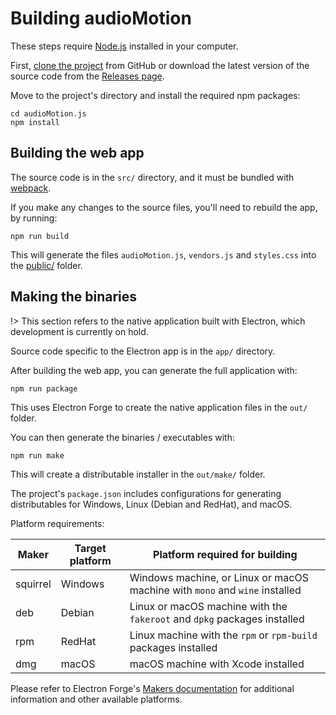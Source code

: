 # Building audioMotion

These steps require [Node.js](https://nodejs.org) installed in your computer.

First, [clone the project](https://github.com/hvianna/audioMotion.js) from GitHub or download the latest version of the source code from the [Releases page](https://github.com/hvianna/audioMotion.js/releases/latest).

Move to the project's directory and install the required npm packages:

```shell
cd audioMotion.js
npm install
```


## Building the web app

The source code is in the `src/` directory, and it must be bundled with [webpack](https://webpack.js.org/).

If you make any changes to the source files, you'll need to rebuild the app, by running:

```shell
npm run build
```

This will generate the files `audioMotion.js`, `vendors.js` and `styles.css` into the [public/](../public) folder.


## Making the binaries

!> This section refers to the native application built with Electron, which development is currently on hold.

Source code specific to the Electron app is in the `app/` directory.

After building the web app, you can generate the full application with:

```
npm run package
```

This uses Electron Forge to create the native application files in the `out/` folder.

You can then generate the binaries / executables with:

```
npm run make
```

This will create a distributable installer in the `out/make/` folder.

The project's `package.json` includes configurations for generating distributables for Windows, Linux (Debian and RedHat), and macOS.

Platform requirements:

Maker    | Target platform | Platform required for building
---------|-----------------|-------------------------------
squirrel | Windows         | Windows machine, or Linux or macOS machine with `mono` and `wine` installed
deb      | Debian          | Linux or macOS machine with the `fakeroot` and `dpkg` packages installed
rpm      | RedHat          | Linux machine with the `rpm` or `rpm-build` packages installed
dmg      | macOS           | macOS machine with Xcode installed

Please refer to Electron Forge's [Makers documentation](https://www.electronforge.io/config/makers) for additional information and other available platforms.

